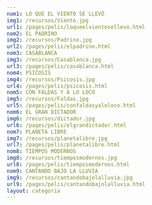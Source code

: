 ```yaml
---
nom1: LO QUE EL VIENTO SE LLEVÓ
img1: /recursos/Viento.jpg
url1: /pages/pelis/loqueelvientosellevo.html
nom2: EL PADRINO
img2: /recursos/Padrino.jpg
url2: /pages/pelis/elpadrino.html
nom3: CASABLANCA
img3: /recursos/Casablanca.jpg
url3: /pages/pelis/casablanca.html
nom4: PSICOSIS
img4: /recursos/Psicosis.jpg
url4: /pages/pelis/psicosis.html
nom5: CON FALDAS Y A LO LOCO
img5: /recursos/Faldas.jpg
url5: /pages/pelis/confaldasyaloloco.html
nom6: EL GRAN DICTADOR
img6: /recursos/dictador.jpg
url6: /pages/pelis/elgrandictador.html
nom7: PLANETA LIBRE
img7: /recursos/planetalibre.jpg
url7: /pages/pelis/planetalibre.html
nom8: TIEMPOS MODERNOS
img8: /recursos/tiemposmodernos.jpg
url8: /pages/pelis/tiemposmodernos.html
nom9: CANTANDO BAJO LA LLUVIA
img9: /recursos/cantandobajolalluvia.jpg
url9: /pages/pelis/cantandobajolalluvia.html
layout: categoria
---
```

